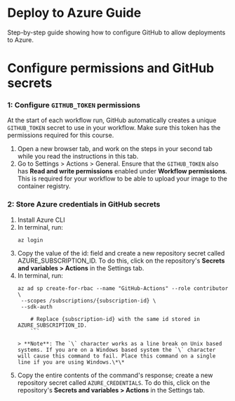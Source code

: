 # Deploy to Azure Guide
Step-by-step guide showing how to configure GitHub to allow deployments to Azure.

# Configure permissions and GitHub secrets

### 1: Configure `GITHUB_TOKEN` permissions

At the start of each workflow run, GitHub automatically creates a unique `GITHUB_TOKEN` secret to use in your workflow. Make sure this token has the permissions required for this course.

1. Open a new browser tab, and work on the steps in your second tab while you read the instructions in this tab.
1. Go to Settings > Actions > General. Ensure that the `GITHUB_TOKEN` also has **Read and write permissions** enabled under **Workflow permissions**. This is required for your workflow to be able to upload your image to the container registry.

### 2: Store Azure credentials in GitHub secrets

1. Install Azure CLI
2. In terminal, run:
    ```shell
    az login
    ```
3. Copy the value of the id: field and create a new repository secret called AZURE_SUBSCRIPTION_ID. To do this, click on the repository's **Secrets and variables > Actions** in the Settings tab.
4. In terminal, run:
    ````shell
    az ad sp create-for-rbac --name "GitHub-Actions" --role contributor \
     --scopes /subscriptions/{subscription-id} \
     --sdk-auth

        # Replace {subscription-id} with the same id stored in AZURE_SUBSCRIPTION_ID.
        ```

    > **Note**: The `\` character works as a line break on Unix based systems. If you are on a Windows based system the `\` character will cause this command to fail. Place this command on a single line if you are using Windows.\*\*

    ````
5. Copy the entire contents of the command's response; create a new repository secret called `AZURE_CREDENTIALS`. To do this, click on the repository's **Secrets and variables > Actions** in the Settings tab.
